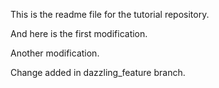 This is the readme file for the tutorial
repository.

And here is the first modification.

Another modification.

Change added in dazzling_feature branch.